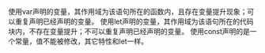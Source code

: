使用var声明的变量，其作用域为该语句所在的函数内，且存在变量提升现象；可以重复声明已经声明的变量。
使用let声明的变量，其作用域为该语句所在的代码块内，不存在变量提升；不可以重复声明已经声明的变量。
使用const声明的是一个常量，值不能被修改，其它特性和let一样。

